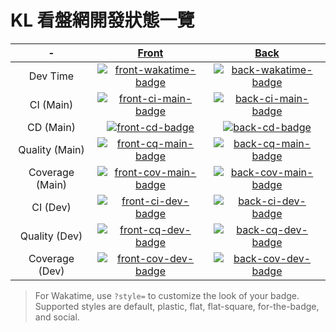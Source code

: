# KL 看盤網開發狀態一覽

\-              | [Front][front-repo]                            | [Back][back-repo]
:-------------: | :--------------------------------------------: | :------------------------------------------:
Dev Time        | [![front-wakatime-badge]][front-wakatime-link] | [![back-wakatime-badge]][back-wakatime-link]
CI (Main)       | [![front-ci-main-badge]][front-ci-main-link]   | [![back-ci-main-badge]][back-ci-main-link]
CD (Main)       | [![front-cd-badge]][front-cd-link]             | [![back-cd-badge]][back-cd-link]
Quality (Main)  | [![front-cq-main-badge]][front-cq-main-link]   | [![back-cq-main-badge]][back-cq-main-link]
Coverage (Main) | [![front-cov-main-badge]][front-cov-main-link] | [![back-cov-main-badge]][back-cov-main-link]
CI (Dev)        | [![front-ci-dev-badge]][front-ci-dev-link]     | [![back-ci-dev-badge]][back-ci-dev-link]
Quality (Dev)   | [![front-cq-dev-badge]][front-cq-dev-link]     | [![back-cq-dev-badge]][back-cq-dev-link]
Coverage (Dev)  | [![front-cov-dev-badge]][front-cov-dev-link]   | [![back-cov-dev-badge]][back-cov-dev-link]

[front-repo]: https://github.com/RaenonX-Finance/kl-site-front
[front-wakatime-badge]: https://wakatime.com/badge/user/9c3313d2-5936-4c7c-a318-28510e725dae/project/51d1f092-3977-4ae8-a8f2-244ff63f0c12.svg
[front-wakatime-link]: https://wakatime.com/@RaenonX/projects/vymrstikkf
[front-ci-main-badge]: https://raenonx.visualstudio.com/KL-Site/_apis/build/status/KL%20Site%20Front%20(Build)?branchName=main
[front-ci-main-link]: https://raenonx.visualstudio.com/KL-Site/_build/latest?definitionId=3&branchName=main
[front-ci-dev-badge]: https://raenonx.visualstudio.com/KL-Site/_apis/build/status/KL%20Site%20Front%20(Build)?branchName=dev
[front-ci-dev-link]: https://raenonx.visualstudio.com/KL-Site/_build/latest?definitionId=3&branchName=dev
[front-cd-badge]: https://raenonx.vsrm.visualstudio.com/_apis/public/Release/badge/d551efdd-dd52-423e-9957-7a9f2a56119f/5/5
[front-cd-link]: https://raenonx.visualstudio.com/KL-Site/_release?definitionId=5
[front-cq-main-badge]: https://app.codacy.com/project/badge/Grade/940533a080fa4f78a338eaf72e147675?branch=main
[front-cq-main-link]: https://www.codacy.com/gh/RaenonX-Finance/kl-site-front/dashboard?branch=main
[front-cq-dev-badge]: https://app.codacy.com/project/badge/Grade/940533a080fa4f78a338eaf72e147675?branch=dev
[front-cq-dev-link]: https://www.codacy.com/gh/RaenonX-Finance/kl-site-front/dashboard?branch=dev
[front-cov-main-badge]: https://app.codacy.com/project/badge/Coverage/940533a080fa4f78a338eaf72e147675?branch=main
[front-cov-main-link]: https://www.codacy.com/gh/RaenonX-Finance/kl-site-front/dashboard?branch=main
[front-cov-dev-badge]: https://app.codacy.com/project/badge/Coverage/940533a080fa4f78a338eaf72e147675?branch=dev
[front-cov-dev-link]: https://www.codacy.com/gh/RaenonX-Finance/kl-site-front/dashboard?branch=dev

[back-repo]: https://github.com/RaenonX-Finance/kl-site-back
[back-wakatime-badge]: https://wakatime.com/badge/user/9c3313d2-5936-4c7c-a318-28510e725dae/project/ea4d372a-3cec-4be4-b480-645e7beaad0a.svg
[back-wakatime-link]: https://wakatime.com/@RaenonX/projects/mweqpzviqk
[back-ci-main-badge]: https://raenonx.visualstudio.com/KL-Site/_apis/build/status/KL%20Site%20Back%20(Build)?branchName=main
[back-ci-main-link]: https://raenonx.visualstudio.com/KL-Site/_build/latest?definitionId=4&branchName=dev
[back-ci-dev-badge]: https://raenonx.visualstudio.com/KL-Site/_apis/build/status/KL%20Site%20Back%20(Build)?branchName=dev
[back-ci-dev-link]: https://raenonx.visualstudio.com/KL-Site/_build/latest?definitionId=4&branchName=dev
[back-cd-badge]: https://raenonx.vsrm.visualstudio.com/_apis/public/Release/badge/d551efdd-dd52-423e-9957-7a9f2a56119f/3/3
[back-cd-link]: https://raenonx.visualstudio.com/KL-Site/_release?definitionId=3
[back-cq-main-badge]: https://app.codacy.com/project/badge/Grade/81a94fbaf8de4a0ba8d162fcf806aac7?branch=main
[back-cq-main-link]: https://www.codacy.com/gh/RaenonX-Finance/kl-site-back/dashboard?branch=main
[back-cq-dev-badge]: https://app.codacy.com/project/badge/Grade/81a94fbaf8de4a0ba8d162fcf806aac7?branch=dev
[back-cq-dev-link]: https://www.codacy.com/gh/RaenonX-Finance/kl-site-back/dashboard?branch=dev
[back-cov-main-badge]: https://app.codacy.com/project/badge/Coverage/81a94fbaf8de4a0ba8d162fcf806aac7?branch=main
[back-cov-main-link]: https://www.codacy.com/gh/RaenonX-Finance/kl-site-back/dashboard?branch=main
[back-cov-dev-badge]: https://app.codacy.com/project/badge/Coverage/81a94fbaf8de4a0ba8d162fcf806aac7?branch=dev
[back-cov-dev-link]: https://www.codacy.com/gh/RaenonX-Finance/kl-site-back/dashboard?branch=dev

> For Wakatime, use `?style=` to customize the look of your badge. Supported styles are default, plastic, flat, flat-square, for-the-badge, and social.
